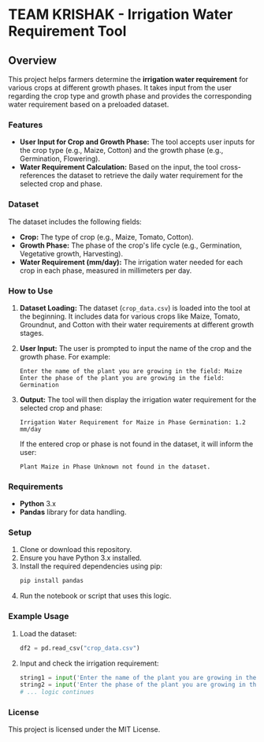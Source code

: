 
# TEAM KRISHAK - Irrigation Water Requirement Tool

## Overview

This project helps farmers determine the **irrigation water requirement** for various crops at different growth phases. 
It takes input from the user regarding the crop type and growth phase and provides the corresponding water requirement 
based on a preloaded dataset.

### Features
- **User Input for Crop and Growth Phase:** The tool accepts user inputs for the crop type (e.g., Maize, Cotton) and the growth phase (e.g., Germination, Flowering).
- **Water Requirement Calculation:** Based on the input, the tool cross-references the dataset to retrieve the daily water requirement for the selected crop and phase.
  
### Dataset
The dataset includes the following fields:
- **Crop:** The type of crop (e.g., Maize, Tomato, Cotton).
- **Growth Phase:** The phase of the crop's life cycle (e.g., Germination, Vegetative growth, Harvesting).
- **Water Requirement (mm/day):** The irrigation water needed for each crop in each phase, measured in millimeters per day.

### How to Use

1. **Dataset Loading:**
   The dataset (`crop_data.csv`) is loaded into the tool at the beginning. It includes data for various crops like Maize, Tomato, Groundnut, and Cotton with their water requirements at different growth stages.

2. **User Input:**
   The user is prompted to input the name of the crop and the growth phase. For example:
   ```
   Enter the name of the plant you are growing in the field: Maize
   Enter the phase of the plant you are growing in the field: Germination
   ```

3. **Output:**
   The tool will then display the irrigation water requirement for the selected crop and phase:
   ```
   Irrigation Water Requirement for Maize in Phase Germination: 1.2 mm/day
   ```

   If the entered crop or phase is not found in the dataset, it will inform the user:
   ```
   Plant Maize in Phase Unknown not found in the dataset.
   ```

### Requirements
- **Python** 3.x
- **Pandas** library for data handling.

### Setup

1. Clone or download this repository.
2. Ensure you have Python 3.x installed.
3. Install the required dependencies using pip:
   ```bash
   pip install pandas
   ```
4. Run the notebook or script that uses this logic.

### Example Usage

1. Load the dataset:
   ```python
   df2 = pd.read_csv("crop_data.csv")
   ```
   
2. Input and check the irrigation requirement:
   ```python
   string1 = input('Enter the name of the plant you are growing in the field: ')
   string2 = input('Enter the phase of the plant you are growing in the field: ')
   # ... logic continues
   ```

### License
This project is licensed under the MIT License.
